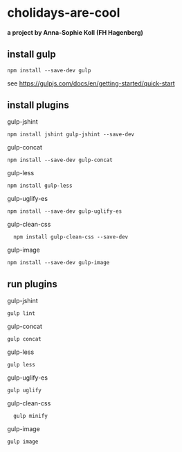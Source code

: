 # cholidays-are-cool
#### a project by Anna-Sophie Koll (FH Hagenberg)

## install gulp
    npm install --save-dev gulp
see https://gulpjs.com/docs/en/getting-started/quick-start

## install plugins

gulp-jshint

    npm install jshint gulp-jshint --save-dev

gulp-concat
    
    npm install --save-dev gulp-concat

gulp-less    
    
    npm install gulp-less

gulp-uglify-es     
    
    npm install --save-dev gulp-uglify-es
  
gulp-clean-css    
      
      npm install gulp-clean-css --save-dev
      
gulp-image  
      
    npm install --save-dev gulp-image

## run plugins
gulp-jshint

    gulp lint

gulp-concat
    
    gulp concat

gulp-less    
    
    gulp less

gulp-uglify-es     
    
    gulp uglify
  
gulp-clean-css    
      
      gulp minify
      
gulp-image  
      
    gulp image


